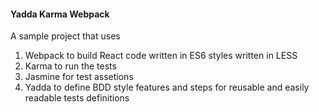 #### Yadda Karma Webpack

A sample project that uses

1. Webpack to build React code written in ES6 styles written in LESS
1. Karma to run the tests
1. Jasmine for test assetions
1. Yadda to define BDD style features and steps for reusable and easily readable tests definitions
